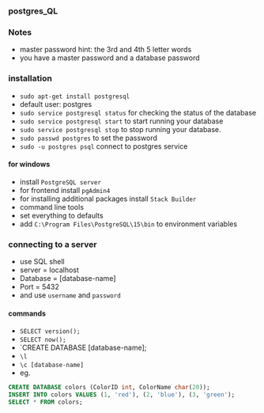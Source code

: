 ### postgres_QL

### Notes
- master password hint: the 3rd and 4th 5 letter words
- you have a master password and a database password


### installation

- `sudo apt-get install postgresql`
- default user: postgres
- `sudo service postgresql status` for checking the status of the database
- `sudo service postgresql start` to start running your database
- `sudo service postgresql stop` to stop running your database.
- `sudo passwd postgres` to set the password
- `sudo -u postgres psql` connect to postgres service

#### for windows
- install `PostgreSQL server`
- for frontend install `pgAdmin4`
- for installing additional packages install `Stack Builder`
- command line tools
- set everything to defaults
- add `C:\Program Files\PostgreSQL\15\bin` to environment variables

### connecting to a server
- use SQL shell
- server = localhost
- Database = [database-name]
- Port = 5432
- and use `username` and `password`

#### commands
- `SELECT version();`
- `SELECT now();`
- `CREATE DATABASE [database-name];
- `\l`
- `\c [database-name]`
- eg.
```sql
CREATE DATABASE colors (ColorID int, ColorName char(20));
INSERT INTO colors VALUES (1, 'red'), (2, 'blue'), (3, 'green');
SELECT * FROM colors;
```

